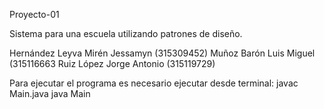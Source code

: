 Proyecto-01

Sistema para una escuela utilizando patrones de diseño.

Hernández Leyva Mirén Jessamyn (315309452)
Muñoz Barón Luis Miguel (315116663
Ruiz López Jorge Antonio (315119729)


Para ejecutar el programa es necesario ejecutar desde terminal:
javac Main.java
java Main
